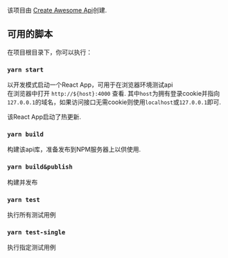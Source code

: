 该项目由 [Create Awesome Api](http://192.168.11.199:9874/-/web/detail/@jinyiao/create-awesome-api)创建.

## 可用的脚本

在项目根目录下，你可以执行：

### `yarn start`

以开发模式启动一个React App，可用于在浏览器环境测试api<br>
在浏览器中打开 `http://${host}:4000` 查看.
其中`host`为拥有登录cookie并指向`127.0.0.1`的域名，如果访问接口无需cookie则使用`localhost`或`127.0.0.1`即可.

该React App启动了热更新.<br>

### `yarn build`

构建该api库，准备发布到NPM服务器上以供使用.

### `yarn build&publish`

构建并发布

### `yarn test`

执行所有测试用例

### `yarn test-single`

执行指定测试用例
